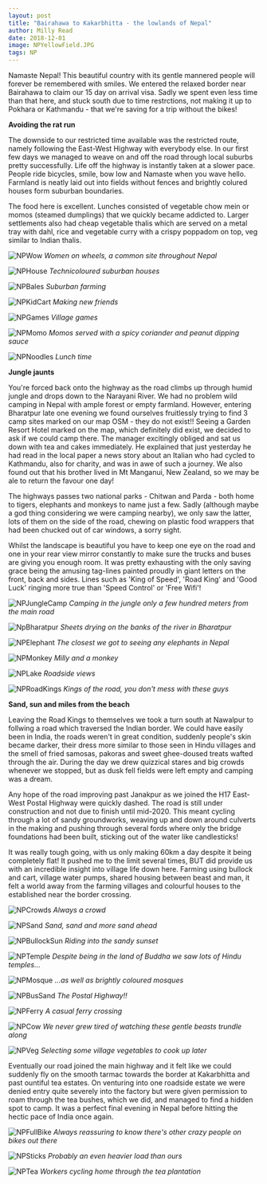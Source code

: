 ```yaml
---
layout: post
title: "Bairahawa to Kakarbhitta - the lowlands of Nepal"
author: Milly Read
date: 2018-12-01
image: NPYellowField.JPG
tags: NP 
---
```


Namaste Nepal! This beautiful country with its gentle mannered people will forever be remembered with smiles. We entered the relaxed border near Bairahawa to claim our 15 day on arrival visa. Sadly we spent even less time than that here, and stuck south due to time restrctions, not making it up to Pokhara or Kathmandu - that we're saving for a trip without the bikes! 

**Avoiding the rat run**  

The downside to our restricted time available was the restricted route, namely following the East-West Highway with everybody else. In our first few days we managed to weave on and off the road through local suburbs pretty successfully. Life off the highway is instantly taken at a slower pace. People ride bicycles, smile, bow low and Namaste when you wave hello. Farmland is neatly laid out into fields without fences and brightly colured houses form suburban boundaries. 

The food here is excellent. Lunches consisted of vegetable chow mein or momos (steamed dumplings) that we quickly became addicted to. Larger settlements also had cheap vegetable thalis which are served on a metal tray with dahl, rice and vegetable curry with a crispy poppadom on top, veg similar to Indian thalis.  

![NPWow](assets/img/NPWow.jpg) *Women on wheels, a common site throughout Nepal*

![NPHouse](assets/img/NPHouse.jpg) *Technicoloured suburban houses*  

![NPBales](assets/img/NPBales.jpg) *Suburban farming*  

![NPKidCart](assets/img/NPKidCart.jpg) *Making new friends*  

![NPGames](assets/img/NPGames.jpg) *Village games*  

![NPMomo](assets/img/NPMomo.jpg) *Momos served with a spicy coriander and peanut dipping sauce*

![NPNoodles](assets/img/NPNoodles.jpg) *Lunch time*


**Jungle jaunts**  

You're forced back onto the highway as the road climbs up through humid jungle and drops down to the Narayani River. We had no problem wild camping in Nepal with ample forest or empty farmland. However, entering Bharatpur late one evening we found ourselves fruitlessly trying to find 3 camp sites marked on our map OSM - they do not exist!! Seeing a Garden Resort Hotel marked on the map, which definitely did exist, we decided to ask if we could camp there. The manager excitingly obliged and sat us down with tea and cakes immediately. He explained that just yesterday he had read in the local paper a news story about an Italian who had cycled to Kathmandu, also for charity, and was in awe of such a journey. We also found out that his brother lived in Mt Manganui, New Zealand, so we may be ale to return the favour one day!  

The highways passes two national parks - Chitwan and Parda - both home to tigers, elephants and monkeys to name just a few. Sadly (although maybe a god thing considering we were camping nearby), we only saw the latter, lots of them on the side of the road, chewing on plastic food wrappers that had been chucked out of car windows, a sorry sight.  

Whilst the landscape is beautiful you have to keep one eye on the road and one in your rear view mirror constantly to make sure the trucks and buses are giving you enough room. It was pretty exhausting with the only saving grace being the amusing tag-lines painted proudly in giant letters on the front, back and sides. Lines such as 'King of Speed', 'Road King' and 'Good Luck' ringing more true than 'Speed Control' or 'Free Wifi'!  

![NPJungleCamp](assets/img/NPJungleCamp.jpg) *Camping in the jungle only a few hundred meters from the main road*

![NpBharatpur](assets/img/NPBharatpur.jpg) *Sheets drying on the banks of the river in Bharatpur*

![NPElephant](assets/img/NPElephant.jpg) *The closest we got to seeing any elephants in Nepal*

![NPMonkey](assets/img/NPMonkey.jpg) *Milly and a monkey*  

![NPLake](assets/img/NPLake.jpg) *Roadside views*  

![NPRoadKings](assets/img/NPRoadKings.jpg) *Kings of the road, you don't mess with these guys*  


**Sand, sun and miles from the beach**

Leaving the Road Kings to themselves we took a turn south at Nawalpur to follwing a road which traversed the Indian border. We could have easily been in India, the roads weren't in great condition, suddenly people's skin became darker, their dress more similar to those seen in Hindu villages and the smell of fried samosas, pakoras and sweet ghee-doused treats wafted through the air. During the day we drew quizzical stares and big crowds whenever we stopped, but as dusk fell fields were left empty and camping was a dream.  

Any hope of the road improving past Janakpur as we joined the H17 East-West Postal Highway were quickly dashed. The road is still under construction and not due to finish until mid-2020. This meant cycling through a lot of sandy groundworks, weaving up and down around culverts in the making and pushing through several fords where only the bridge foundations had been built, sticking out of the water like candlesticks!  

It was really tough going, with us only making 60km a day despite it being completely flat! It pushed me to the limit several times, BUT did provide us with an incredible insight into village life down here. Farming using bullock and cart, village water pumps, shared housing between beast and man, it felt a world away from the farming villages and colourful houses to the established near the border crossing. 

![NPCrowds](assets/img/NPCrowds.jpg) *Always a crowd*  

![NPSand](assets/img/NPSand.jpg) *Sand, sand and more sand ahead*  

![NPBullockSun](assets/img/NPBullockSun.jpg) *Riding into the sandy sunset*  

![NPTemple](assets/img/NPTemple.jpg) *Despite being in the land of Buddha we saw lots of Hindu temples...* 

![NPMosque](assets/img/NPMosque.jpg) *...as well as brightly coloured mosques*

![NPBusSand](assets/img/NPBusSand.jpg) *The Postal Highway!!*

![NPFerry](assets/img/NPFerry.jpg) *A casual ferry crossing*

![NPCow](assets/img/NPCow.jpg) *We never grew tired of watching these gentle beasts trundle along*

![NPVeg](assets/img/NPVeg.jpg) *Selecting some village vegetables to cook up later*


Eventually our road joined the main highway and it felt like we could suddenly fly on the smooth tarmac towards the border at Kakarbhitta and past ountiful tea estates. On venturing into one roadside estate we were denied entry quite severely into the factory but were given permission to roam through the tea bushes, which we did, and managed to find a hidden spot to camp. It was a perfect final evening in Nepal before hitting the hectic pace of India once again. 

![NPFullBike](assets/img/NPFullBike.jpg) *Always reassuring to know there's other crazy people on bikes out there*

![NPSticks](assets/img/NPSticks.JPG) *Probably an even heavier load than ours*  

![NPTea](assets/img/NPTea.jpg) *Workers cycling home through the tea plantation*


